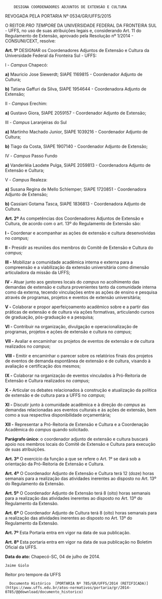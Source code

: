         DESIGNA COORDENADORES ADJUNTOS DE EXTENSÃO E CULTURA  

REVOGADA PELA PORTARIA Nº 0534/GR/UFFS/2015

 O REITOR *PRO TEMPORE* DA UNIVERSIDADE FEDERAL DA FRONTEIRA SUL - UFFS, no uso de suas atribuições legais e, considerando Art. 11 do Regulamento de Extensão, aprovado pela Resolução nº 1/2014 - CONSUNI/CEXT, resolve:

 **Art. 1º** DESIGNAR os Coordenadores Adjuntos de Extensão e Cultura da Universidade Federal da Fronteira Sul - UFFS:

 I - *Campus* Chapecó:

 **a)** Mauricio Jose Siewerdt; SIAPE 1169815 - Coordenador Adjunto de Cultura;

 **b)** Tatiana Gaffuri da Silva, SIAPE 1954644 - Coordenadora Adjunto de Extensão;

 II - *Campus* Erechim:

 **a)** Gustavo Giora, SIAPE 2059157 - Coordenador Adjunto de Extensão;

 III - *Campus* Laranjeiras do Sul

 **a)** Martinho Machado Junior, SIAPE 1039216 - Coordenador Adjunto de Cultura;

 **b)** Tiago da Costa, SIAPE 1907140 - Coordenador Adjunto de Extensão;

 IV - *Campus* Passo Fundo

 **a)** Vanderléia Laodete Pulga, SIAPE 2059813 - Coordenadora Adjunto de Extensão e Cultura;

 V - *Campus* Realeza:

 **a)** Susana Regina de Mello Schlemper; SIAPE 1720851 - Coordenadora Adjunto de Extensão;

 **b)** Cassiani Gotama Tasca, SIAPE 1836813 - Coordenadora Adjunto de Cultura.

 **Art. 2º** As competências dos Coordenadores Adjuntos de Extensão e Cultura, de acordo com o art. 13º do Regulamento de Extensão são:

 **I -** Coordenar e acompanhar as ações de extensão e cultura desenvolvidas no *campus;*

 **II -** Presidir as reuniões dos membros do Comitê de Extensão e Cultura do *campus;*

 **III -** Mobilizar a comunidade acadêmica interna e externa para a compreensão e a viabilização da extensão universitária como dimensão articuladora da missão da UFFS;

 **IV -** Atuar junto aos gestores locais do *campus* no acolhimento das demandas de extensão e cultura provenientes tanto da comunidade interna como da externa, tecendo vinculações entre as ações de ensino e pesquisa através de programas, projetos e eventos de extensão universitária;

 **V -** Colaborar e propor aperfeiçoamento acadêmico sobre e a partir das práticas de extensão e de cultura via ações formativas, articulando cursos de graduação, pós-graduação e a pesquisa;

 **VI -** Contribuir na organização, divulgação e operacionalização de programas, projetos e ações de extensão e cultura no *campus*;

 **VII -** Avaliar e encaminhar os projetos de eventos de extensão e de cultura realizados no *campus*;

 **VIII -** Emitir e encaminhar o parecer sobre os relatórios finais dos projetos de eventos de demanda espontânea de extensão e de cultura, visando à avaliação e certificação dos mesmos;

 **IX -** Colaborar na organização de eventos vinculados à Pró-Reitoria de Extensão e Cultura realizados no *campus*;

 **X -** Articular os debates relacionados à construção e atualização da política de extensão e de cultura para a UFFS no *campus*;

 **XI -** Discutir junto à comunidade acadêmica e à direção do *campus* as demandas relacionadas aos eventos culturais e às ações de extensão, bem como a sua respectiva disponibilidade orçamentária;

 **XII -** Representar a Pró-Reitoria de Extensão e Cultura e a Coordenação Acadêmica do *campus* quando solicitado.

 **Parágrafo único**: o coordenador adjunto de extensão e cultura buscará apoio nos membros locais do Comitê de Extensão e Cultura para execução de suas atribuições.

 **Art. 3º** O exercício da função a que se refere o Art. 1º se dará sob a orientação da Pró-Reitoria de Extensão e Cultura.

 **Art. 4º** O Coordenador Adjunto de Extensão e Cultura terá 12 (doze) horas semanais para a realização das atividades inerentes ao disposto no Art. 13º do Regulamento da Extensão.

 **Art. 5º** O Coordenador Adjunto de Extensão terá 8 (oito) horas semanais para a realização das atividades inerentes ao disposto no Art. 13º do Regulamento da Extensão.

 **Art. 6º** O Coordenador Adjunto de Cultura terá 8 (oito) horas semanais para a realização das atividades inerentes ao disposto no Art. 13º do Regulamento da Extensão.

 **Art. 7º** Esta Portaria entra em vigor na data de sua publicação.

 **Art. 8º** Esta portaria entra em vigor na data de sua publicação no Boletim Oficial da UFFS.

  

   **Data do ato:** Chapecó-SC, 04 de julho de 2014.   
 

    Jaime Giolo   
 Reitor pro tempore da UFFS 

      Documento Histórico  [PORTARIA Nº 785/GR/UFFS/2014 (RETIFICADA)](https://www.uffs.edu.br/atos-normativos/portaria/gr/2014-0785/@@download/documento_historico)     
      